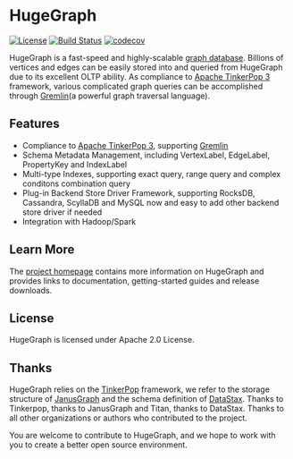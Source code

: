 # HugeGraph

[![License](https://img.shields.io/badge/license-Apache%202-0E78BA.svg)](https://www.apache.org/licenses/LICENSE-2.0.html)
[![Build Status](https://travis-ci.org/hugegraph/hugegraph.svg?branch=release-0.6)](https://travis-ci.org/hugegraph/hugegraph)
[![codecov](https://codecov.io/gh/hugegraph/hugegraph/branch/release-0.6/graph/badge.svg)](https://codecov.io/gh/hugegraph/hugegraph)

HugeGraph is a fast-speed and highly-scalable [graph database](https://en.wikipedia.org/wiki/Graph_database). Billions of vertices and edges can be easily stored into and queried from HugeGraph due to its excellent OLTP ability. As compliance to [Apache TinkerPop 3](https://tinkerpop.apache.org/) framework, various complicated graph queries can be accomplished through [Gremlin](https://tinkerpop.apache.org/gremlin.html)(a powerful graph traversal language).

## Features

- Compliance to [Apache TinkerPop 3](https://tinkerpop.apache.org/), supporting [Gremlin](https://tinkerpop.apache.org/gremlin.html)
- Schema Metadata Management, including VertexLabel, EdgeLabel, PropertyKey and IndexLabel
- Multi-type Indexes, supporting exact query, range query and complex conditons combination query
- Plug-in Backend Store Driver Framework, supporting RocksDB, Cassandra, ScyllaDB and MySQL now and easy to add other backend store driver if needed
- Integration with Hadoop/Spark

## Learn More

The [project homepage](https://hugegraph.github.io/hugegraph-doc/) contains more information on HugeGraph and provides links to documentation, getting-started guides and release downloads.

## License

HugeGraph is licensed under Apache 2.0 License.

## Thanks

HugeGraph relies on the [TinkerPop](http://tinkerpop.apache.org) framework, we refer to the storage structure of [JanusGraph](http://janusgraph.org) and the schema definition of [DataStax](https://www.datastax.com). 
Thanks to Tinkerpop, thanks to JanusGraph and Titan, thanks to DataStax. Thanks to all other organizations or authors who contributed to the project.

You are welcome to contribute to HugeGraph, and we hope to work with you to create a better open source environment.
